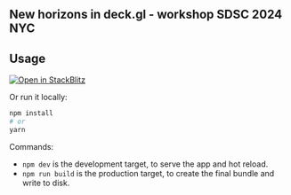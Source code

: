 ## New horizons in deck.gl - workshop SDSC 2024 NYC

## Usage

[![Open in StackBlitz](https://developer.stackblitz.com/img/open_in_stackblitz.svg)](https://stackblitz.com/~/github/felixpalmer/sdsc-workshop-2024/index.ts)

Or run it locally:

```bash
npm install
# or
yarn
```

Commands:
* `npm dev` is the development target, to serve the app and hot reload.
* `npm run build` is the production target, to create the final bundle and write to disk.
